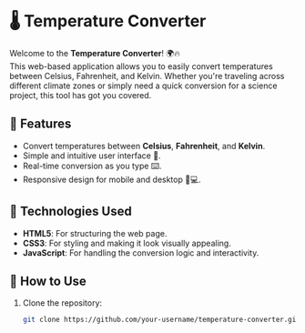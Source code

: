# 🌡️ Temperature Converter

Welcome to the **Temperature Converter**! 🌍🔥  
This web-based application allows you to easily convert temperatures between Celsius, Fahrenheit, and Kelvin. Whether you're traveling across different climate zones or simply need a quick conversion for a science project, this tool has got you covered.

## 🌟 Features

- Convert temperatures between **Celsius**, **Fahrenheit**, and **Kelvin**.
- Simple and intuitive user interface 🎨.
- Real-time conversion as you type ⌨️.
- Responsive design for mobile and desktop 📱💻.

## 🚀 Technologies Used

- **HTML5**: For structuring the web page.
- **CSS3**: For styling and making it look visually appealing.
- **JavaScript**: For handling the conversion logic and interactivity.

## 🔧 How to Use

1. Clone the repository:
   ```bash
   git clone https://github.com/your-username/temperature-converter.git
